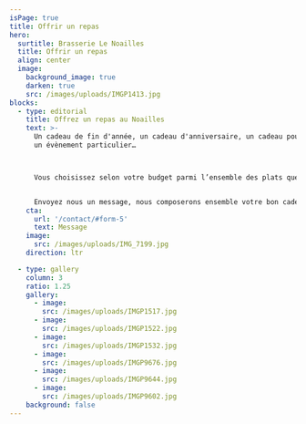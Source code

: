 ```yaml
---
isPage: true
title: Offrir un repas
hero:
  surtitle: Brasserie Le Noailles
  title: Offrir un repas
  align: center
  image:
    background_image: true
    darken: true
    src: /images/uploads/IMGP1413.jpg
blocks:
  - type: editorial
    title: Offrez un repas au Noailles
    text: >-
      Un cadeau de fin d'année, un cadeau d'anniversaire, un cadeau pour fêter
      un évènement particulier…



      Vous choisissez selon votre budget parmi l’ensemble des plats que nous proposons à [la carte](/la-carte/).


      Envoyez nous un message, nous composerons ensemble votre bon cadeau.
    cta:
      url: '/contact/#form-5'
      text: Message
    image:
      src: /images/uploads/IMG_7199.jpg
    direction: ltr

  - type: gallery
    column: 3
    ratio: 1.25
    gallery:
      - image:
        src: /images/uploads/IMGP1517.jpg
      - image:
        src: /images/uploads/IMGP1522.jpg
      - image:
        src: /images/uploads/IMGP1532.jpg
      - image:
        src: /images/uploads/IMGP9676.jpg
      - image:
        src: /images/uploads/IMGP9644.jpg
      - image:
        src: /images/uploads/IMGP9602.jpg
    background: false
---
```

